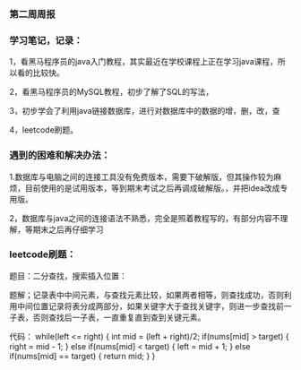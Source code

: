 ### 第二周周报

### 学习笔记，记录：

1，看黑马程序员的java入门教程，其实最近在学校课程上正在学习java课程，所以看的比较快。

2，看黑马程序员的MySQL教程，初步了解了SQL的写法，

3，初步学会了利用java链接数据库，进行对数据库中的数据的增，删，改，查

4，leetcode刷题。
### 遇到的困难和解决办法：

1.数据库与电脑之间的连接工具没有免费版本，需要下破解版，但其操作较为麻烦，目前使用的是试用版本，等到期末考试之后再调成破解版。，并把idea改成专用版。

2，数据库与java之间的连接语法不熟悉，完全是照着教程写的，有部分内容不理解，等期末之后再仔细学习

###  leetcode刷题：

题目：二分查找，搜索插入位置：

题解；记录表中中间元素，与查找元素比较，如果两者相等，则查找成功，否则利用中间位置记录将表分成两部分，如果关键字大于查找关键字，则进一步查找前一子表，否则查找后一子表，一直重复直到查到关键元素。

代码：
while(left <= right)
{
    int mid = (left + right)/2;
    if(nums[mid] > target)
    {
        right = mid - 1;
    }
    else if(nums[mid] < target)
    {
        left = mid + 1;
    }
    else if(nums[mid] == target)
    {
        return mid;
    }
}